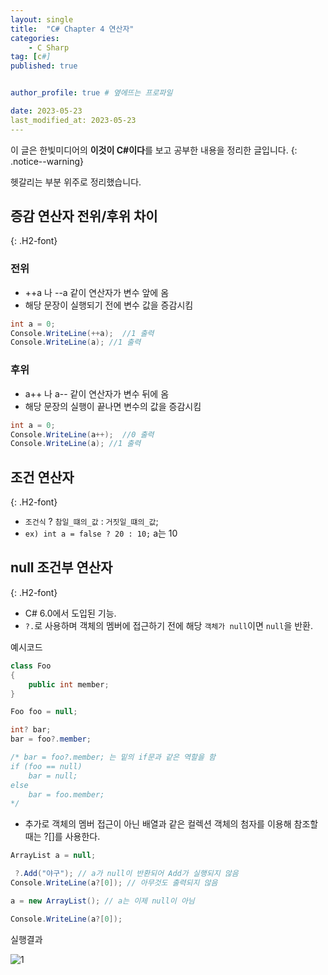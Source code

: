 ```yaml
---
layout: single
title:  "C# Chapter 4 연산자"
categories: 
    - C Sharp
tag: [c#]
published: true


author_profile: true # 옆에뜨는 프로파일

date: 2023-05-23
last_modified_at: 2023-05-23
---
```

이 글은 한빛미디어의 **이것이 C#이다**를 보고 공부한 내용을 정리한 글입니다.
{: .notice--warning}

헷갈리는 부분 위주로 정리했습니다.

## 증감 연산자 전위/후위 차이
{: .H2-font}
### 전위
- ++a 나 --a 같이 연산자가 변수 앞에 옴
- 해당 문장이 실행되기 전에 변수 값을 증감시킴

```c#
int a = 0;
Console.WriteLine(++a);  //1 출력
Console.WriteLine(a); //1 출력
```

### 후위
- a++ 나 a-- 같이 연산자가 변수 뒤에 옴
- 해당 문장의 실행이 끝나면 변수의 값을 증감시킴

```c#
int a = 0;
Console.WriteLine(a++);  //0 출력
Console.WriteLine(a); //1 출력
```

## 조건 연산자
{: .H2-font}
- `조건식` ? `참일_떄의_값` : `거짓일_떄의_값`;
- `ex) int a = false ? 20 : 10;` a는 10

## null 조건부 연산자
{: .H2-font}
- C# 6.0에서 도입된 기능.
- `?.`로 사용하며 객체의 멤버에 접근하기 전에 해당 ``객체가 null``이면 ``null``을 반환.

예시코드

```c#
class Foo
{
    public int member;
}

Foo foo = null;

int? bar;
bar = foo?.member;

/* bar = foo?.member; 는 밑의 if문과 같은 역할을 함
if (foo == null)
    bar = null;
else
    bar = foo.member;
*/
```

- 추가로 객체의 멤버 접근이 아닌 배열과 같은 컬렉션 객체의 첨자를 이용해 참조할 때는 ?[]를 사용한다.

```c#
ArrayList a = null;

 ?.Add("야구"); // a가 null이 반환되어 Add가 실행되지 않음
Console.WriteLine(a?[0]); // 아무것도 출력되지 않음

a = new ArrayList(); // a는 이제 null이 아님

Console.WriteLine(a?[0]);
```
실행결과

![1](https://github.com/novicehog/comments/assets/131991619/b24a5048-c00f-44b2-9d81-602288c01e98)


